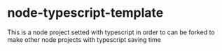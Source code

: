 # node-typescript-template

This is a node project setted with typescript in order to can be forked to make other node projects with typescript saving time

